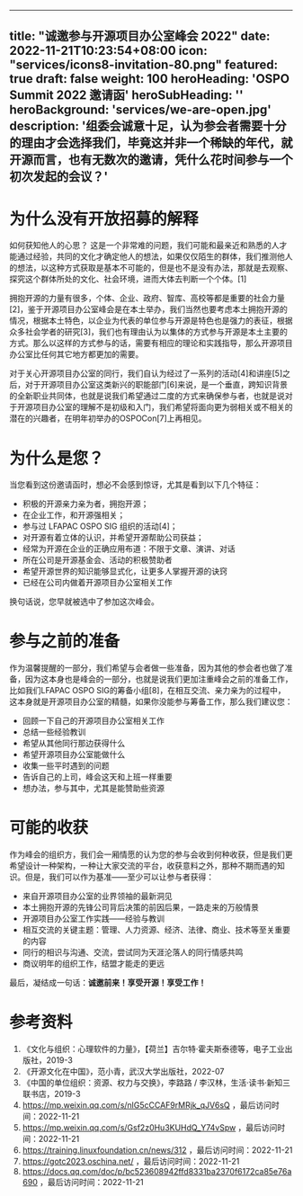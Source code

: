 ---
title: "诚邀参与开源项目办公室峰会 2022"
date: 2022-11-21T10:23:54+08:00
icon: "services/icons8-invitation-80.png"
featured: true
draft: false
weight: 100
heroHeading: 'OSPO Summit 2022 邀请函'
heroSubHeading: ''
heroBackground: 'services/we-are-open.jpg'
description: '组委会诚意十足，认为参会者需要十分的理由才会选择我们，毕竟这并非一个稀缺的年代，就开源而言，也有无数次的邀请，凭什么花时间参与一个初次发起的会议？'
------------

# 为什么没有开放招募的解释

如何获知他人的心思？ 这是一个非常难的问题，我们可能和最亲近和熟悉的人才能通过经验，共同的文化才确定他人的想法，如果仅仅陌生的群体，我们推测他人的想法，以这种方式获取是基本不可能的，但是也不是没有办法，那就是去观察、探究这个群体所处的文化、社会环境，进而大体去判断一个个体。[1]

拥抱开源的力量有很多，个体、企业、政府、智库、高校等都是重要的社会力量[2]，鉴于开源项目办公室峰会是在本土举办，我们当然也要考虑本土拥抱开源的情况，根据本土特色，以企业为代表的单位参与开源是特色也是强力的表征，根据众多社会学者的研究[3]，我们也有理由认为以集体的方式参与开源是本土主要的方式。那么以这样的方式参与的话，需要有相应的理论和实践指导，那么开源项目办公室比任何其它地方都更加的需要。

对于关心开源项目办公室的同行，我们自认为经过了一系列的活动[4]和讲座[5]之后，对于开源项目办公室这类新兴的职能部门[6]来说，是一个垂直，跨知识背景的全新职业共同体，也就是说我们希望通过二度的方式来确保参与者，也就是说对于开源项目办公室的理解不是初级和入门，我们希望将面向更为弱相关或不相关的潜在的兴趣者，在明年初举办的OSPOCon[7]上再相见。

# 为什么是您？

当您看到这份邀请函时，想必不会感到惊讶，尤其是看到以下几个特征：

* 积极的开源亲力亲为者，拥抱开源；
* 在企业工作，和开源强相关；
* 参与过 LFAPAC OSPO SIG 组织的活动[4]；
* 对开源有着立体的认识，并希望开源帮助公司获益；
* 经常为开源在企业的正确应用布道：不限于文章、演讲、对话
* 所在公司是开源基金会、活动的积极赞助者
* 希望开源世界的知识能够显式化，让更多人掌握开源的诀窍
* 已经在公司内做着开源项目办公室相关工作
  
换句话说，您早就被选中了参加这次峰会。

# 参与之前的准备

作为温馨提醒的一部分，我们希望与会者做一些准备，因为其他的参会者也做了准备，因为这本身也是峰会的一部分，也就是说我们更加注重峰会之前的准备工作，比如我们LFAPAC OSPO SIG的筹备小组[8]，在相互交流、亲力亲为的过程中，这本身就是开源项目办公室的精髓，如果你没能参与筹备工作，那么我们建议您：

* 回顾一下自己的开源项目办公室相关工作
* 总结一些经验教训
* 希望从其他同行那边获得什么
* 希望开源项目办公室能做什么
* 收集一些平时遇到的问题
* 告诉自己的上司，峰会这天和上班一样重要
* 想办法，参与其中，尤其是能赞助些资源

# 可能的收获

作为峰会的组织方，我们会一厢情愿的认为您的参与会收到何种收获，但是我们更希望设计一种架构，一种让大家交流的平台，收获意料之外，那种不期而遇的知识。但是，我们可以作为基准——至少可以让参与者获得：

* 来自开源项目办公室的业界领袖的最新洞见
* 本土拥抱开源的先锋公司背后决策的前因后果，一路走来的万般情景
* 开源项目办公室工作实践——经验与教训
* 相互交流的关键主题：管理、人力资源、经济、法律、商业、技术等至关重要的内容
* 同行的相识与沟通、交流，尝试同为天涯沦落人的同行情感共鸣
* 商议明年的组织工作，结盟才能走的更远

最后，凝结成一句话：**诚邀前来！享受开源！享受工作！**

# 参考资料

1. 《文化与组织：心理软件的力量》，【荷兰】吉尔特·霍夫斯泰德等，电子工业出版社，2019-3
2. 《开源文化在中国》，范小青，武汉大学出版社，2022-07
3. 《中国的单位组织：资源、权力与交换》，李路路 / 李汉林，生活·读书·新知三联书店，2019-3
4.  https://mp.weixin.qq.com/s/nlG5cCCAF9rMRjk_qJV6sQ ，最后访问时间：2022-11-21
5.  https://mp.weixin.qq.com/s/Gsf2z0Hu3KUHdQ_Y74vSpw ，最后访问时间：2022-11-21
6.  https://training.linuxfoundation.cn/news/312 ，最后访问时间：2022-11-21
7.  https://gotc2023.oschina.net/ ，最后访问时间：2022-11-21
8.  https://docs.qq.com/doc/p/bc523608942ffd8331ba2370f6172ca85e76a690 ，最后访问时间：2022-11-21
